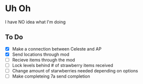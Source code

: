 # Uh Oh
I have NO idea what I'm doing
## To Do
- [x] Make a connection between Celeste and AP
- [x] Send locations through mod
- [ ] Recieve items through the mod
- [ ] Lock levels behind # of strawberry items received
- [ ] Change amount of starwberries needed depending on options
- [ ] Make completeing 7a send completion
